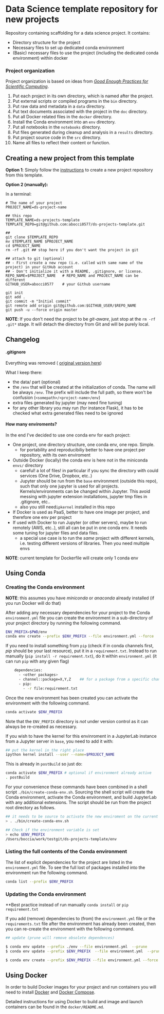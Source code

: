 # Data Science template repository for new projects

Repository containing scaffolding for a data science project. It contains:
* Directory structure for the project
* Necessary files to set up dedicated conda environment
* (Basic) necessary files to use the project (including the dedicated conda environment) within docker 


### Project organization

Project organization is based on ideas from [_Good Enough Practices for Scientific Computing_](https://journals.plos.org/ploscompbiol/article?id=10.1371/journal.pcbi.1005510).

1. Put each project in its own directory, which is named after the project.
2. Put external scripts or compiled programs in the `bin` directory.
3. Put raw data and metadata in a `data` directory.
4. Put text documents associated with the project in the `doc` directory.
5. Put all Docker related files in the `docker` directory.
6. Install the Conda environment into an `env` directory. 
7. Put all notebooks in the `notebooks` directory.
8. Put files generated during cleanup and analysis in a `results` directory.
9. Put project source code in the `src` directory.
10. Name all files to reflect their content or function.



## Creating a new project from this template

**Option 1**:
Simply follow the [instructions](https://help.github.com/en/articles/creating-a-repository-from-a-template) to create a new project repository from this template.

**Option 2 (manually):**

In a terminal:
```
# The name of your project
PROJECT_NAME=ds-project-name 

## this repo
TEMPLATE_NAME=ds-projects-template
TEMPLATE_REPO=git@github.com:abocci0577/ds-projects-template.git

##
git clone $TEMPLATE_REPO
mv $TEMPLATE_NAME $PROJECT_NAME
cd $PROJECT_NAME
rm -rf .git ## stop here if you don't want the project in git

## attach to git (optional)
## - First create a new repo (i.e. called with same name of the project) in your GitHub account
## - Don't initialize it with a README, .gitignore, or license.
REPO_NAME=$PROJECT_NAME   # REPO_NAME and PROJECT_NAME can be different
GITHUB_USER=abocci0577    # your Github username

git init
git add .
git commit -m "Initial commit"
git remote add origin git@github.com:$GITHUB_USER/$REPO_NAME
git push -u --force origin master
```

**NOTE**: If you don't need the project to be _git-aware_, just stop at the  `rm -rf .git*` stage. It will detach the directory from Git and will be purely local.



## Changelog 


#### .gitignore

Everything was removed ( [original version here](https://github.com/kaust-vislab/python-data-science-project/blob/master/.gitignore))

What I  keep there:
* the data/ part (optional)
* the `/env` that will be created at the initialization of conda. The name will be always `/env`. The prefix will include the full path, so there won't be confusion (`<somepath>/<project-name>/env`)
* extra files generated by jupyter (may need fine tuning)
* for any other library you may run (for instance Flask), it has to be checked what extra generated files need to be ignored


#### How many enviroments?

In the end I've decided to use one conda env for each project:
* One project, one directory structure, one conda env, one repo. Simple.
    * for portability and reproducibiliy better to have one project  per repository, with its own enviroment
* Outside Docker (locally) the conda env is here not in the miniconda `envs/` directory
    * careful! a lot of files! in particular if you sync the directory with could services (One Drive, Dropbox, etc..)
    *  Jupyter should be run from the `base` environment (outside this repo), such that only one jupyter is used for all projects. Kernels/environments can be changed within Jupyter. This avoid messing with jupyter extension installations, jupyter tmp files in .gitignore, etc.. 
    * also you still need`ipkernel` installed in this repo
* If Docker is used as PaaS, better to have one image per project, and therefore one env per project
* If used with Docker to run Jupyter (or other servers), maybe to run remotely (AWS, etc..), still all can be put in one conda env. It needs some tuning for jupyter files and data files.
    * a special use case is to run the _same_ project with different kernels, i.e. testing different versions of libraries. Then you need multiple envs

**NOTE**: current template for Dockerfile will create only 1 conda env

## Using Conda

### Creating the Conda environment

**NOTE**: this assumes you have _miniconda_ or _anaconda_ already installed (if you run Docker will do that)

After adding any necessary dependencies for your project to the Conda `environment.yml` file you can create the environment in a sub-directory of your project directory by running the following command.

```bash
ENV_PREFIX=$PWD/env
conda env create --prefix $ENV_PREFIX --file environment.yml --force
```

If you need to install something from `pip` (check if in conda channels first, _pip_ should be your last resource), put it in a `requirement.txt`. 
Instead to run manually (`pip install -r requirement.txt`), do it within `environment.yml` (it can run `pip` with any given flag)

```bash
    dependencies:
      - <other packages>
      - channel::package=X,Y,Z    ## for a package from a specific channel			
      - pip:
        - -r file:requirement.txt
```


Once the new environment has been created you can activate the environment with the following 
command.

```bash
conda activate $ENV_PREFIX
```

Note that the `ENV_PREFIX` directory is *not* under version control as it can always be re-created as necessary.

If you wish to have the kernel for this envinroment in a JupyterLab instance from a Jupyter server in `base`, you need to add it with:
```bash
## put the kernel in the right place
ipython kernel install --user --name=$PROJECT_NAME
```

This is already in `postBuild` so just do:
```bash
conda activate $ENV_PREFIX # optional if environment already active
. postBuild
```

For your convenience these commands have been combined in a shell script `./bin/create-conda-env.sh`. 
Sourcing the shell script will create the Conda environment, activate the Conda environment, and build 
JupyterLab with any additional extensions. The script should be run from the project root directory as 
follows. 

```bash
## it needs to be source to activate the new enviroment on the current shell. A simple execution of the file will not work
> . ./bin/create-conda-env.sh

## Check if the environment variable is set
> echo $ENV_PREFIX
/Users/boccia/work/testgit/ds-projects-template/env
```

### Listing the full contents of the Conda environment

The list of explicit dependencies for the project are listed in the `environment.yml` file. To see 
the full lost of packages installed into the environment run the following command.

```bash
conda list --prefix $ENV_PREFIX
```

### Updating the Conda environment

**Best practice instead of run manually `conda install` or `pip requirement.txt`

If you add (remove) dependencies to (from) the `environment.yml` file or the `requirements.txt` file 
after the environment has already been created, then you can re-create the environment with the 
following command.

```bash
## update (prune will remove obsolete dependences)

$ conda env update --prefix ./env --file environment.yml  --prune
$ conda env update --prefix $ENV_PREFIX  --file environment.yml  --prune

$ conda env create --prefix $ENV_PREFIX --file environment.yml --force


```

## Using Docker

In order to build Docker images for your project and run containers you will need to install 
[Docker](https://docs.docker.com/install/) and [Docker Compose](https://docs.docker.com/compose/install/).

Detailed instructions for using Docker to build and image and launch containers can be found in 
the `docker/README.md`.
